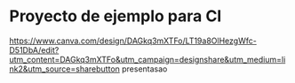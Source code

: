 # Proyecto de ejemplo para CI
https://www.canva.com/design/DAGkq3mXTFo/LT19a8OlHezgWfc-D51DbA/edit?utm_content=DAGkq3mXTFo&utm_campaign=designshare&utm_medium=link2&utm_source=sharebutton
presentasao
